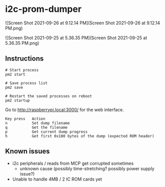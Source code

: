 # i2c-prom-dumper

![Screen Shot 2021-09-26 at 9.12.14 PM](Screen Shot 2021-09-26 at 9.12.14 PM.png)

![Screen Shot 2021-09-25 at 5.36.35 PM](Screen Shot 2021-09-25 at 5.36.35 PM.png)


## Instructions

```
# Start process
pm2 start

# Save process list
pm2 save

# Restart the saved processes on reboot
pm2 startup
```

Go to http://raspberrypi.local:3000/ for the web interface.

```
Key press   Action
n           Set dump filename
q           Get the filename
p           Get current dump progress
h           Get first 0x100 bytes of the dump (expected ROM header)
```

## Known issues
- i2c peripherals / reads from MCP get corrupted sometimes
    - unknown cause (possibly time-stretching? possibly power supply issue?)
- Unable to handle 4MB / 2 IC ROM cards yet
